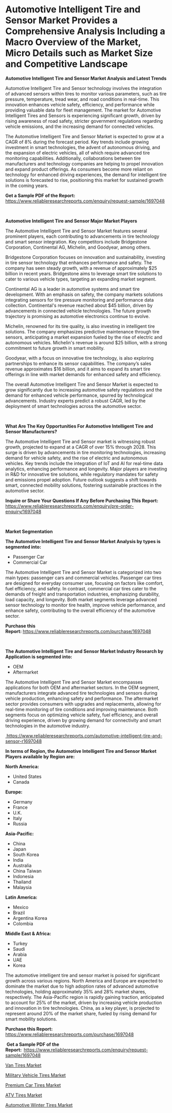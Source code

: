 <p><h1>Automotive Intelligent Tire and Sensor Market Provides a Comprehensive Analysis Including a Macro Overview of the Market, Micro Details such as Market Size and Competitive Landscape</h1></p><p><strong>Automotive Intelligent Tire and Sensor Market Analysis and Latest Trends</strong></p>
<p><p>Automotive Intelligent Tire and Sensor technology involves the integration of advanced sensors within tires to monitor various parameters, such as tire pressure, temperature, tread wear, and road conditions in real-time. This innovation enhances vehicle safety, efficiency, and performance while providing valuable data for fleet management. The market for Automotive Intelligent Tires and Sensors is experiencing significant growth, driven by rising awareness of road safety, stricter government regulations regarding vehicle emissions, and the increasing demand for connected vehicles.</p><p>The Automotive Intelligent Tire and Sensor Market is expected to grow at a CAGR of 8% during the forecast period. Key trends include growing investment in smart technologies, the advent of autonomous driving, and the expansion of electric vehicles, all of which require advanced tire monitoring capabilities. Additionally, collaborations between tire manufacturers and technology companies are helping to propel innovation and expand product offerings. As consumers become more reliant on technology for enhanced driving experiences, the demand for intelligent tire solutions is forecasted to rise, positioning this market for sustained growth in the coming years.</p></p>
<p><strong>Get a Sample PDF of the Report:&nbsp;</strong> <a href="https://www.reliableresearchreports.com/enquiry/request-sample/1697048?utm_campaign=8&utm_medium=2&utm_source=Github&utm_content=ia&utm_term=27032025&utm_id=automotive-intelligent-tire-and-sensor">https://www.reliableresearchreports.com/enquiry/request-sample/1697048</a></p>
<p>&nbsp;</p>
<p><strong>Automotive Intelligent Tire and Sensor Major Market Players</strong></p>
<p><p>The Automotive Intelligent Tire and Sensor Market features several prominent players, each contributing to advancements in tire technology and smart sensor integration. Key competitors include Bridgestone Corporation, Continental AG, Michelin, and Goodyear, among others.</p><p>Bridgestone Corporation focuses on innovation and sustainability, investing in tire sensor technology that enhances performance and safety. The company has seen steady growth, with a revenue of approximately $25 billion in recent years. Bridgestone aims to leverage smart tire solutions to cater to various vehicle types, targeting an expanding market segment.</p><p>Continental AG is a leader in automotive systems and smart tire development. With an emphasis on safety, the company markets solutions integrating sensors for tire pressure monitoring and performance data collection. Continental's revenue reached about $45 billion, driven by advancements in connected vehicle technologies. The future growth trajectory is promising as automotive electronics continue to evolve.</p><p>Michelin, renowned for its tire quality, is also investing in intelligent tire solutions. The company emphasizes predictive maintenance through tire sensors, anticipating a market expansion fueled by the rise of electric and autonomous vehicles. Michelin's revenue is around $25 billion, with a strong commitment to future growth in smart mobility.</p><p>Goodyear, with a focus on innovative tire technology, is also exploring partnerships to enhance its sensor capabilities. The company’s sales revenue approximates $16 billion, and it aims to expand its smart tire offerings in line with market demands for enhanced safety and efficiency.</p><p>The overall Automotive Intelligent Tire and Sensor Market is expected to grow significantly due to increasing automotive safety regulations and the demand for enhanced vehicle performance, spurred by technological advancements. Industry experts predict a robust CAGR, led by the deployment of smart technologies across the automotive sector.</p></p>
<p>&nbsp;</p>
<p><strong>What Are The Key Opportunities For Automotive Intelligent Tire and Sensor Manufacturers?</strong></p>
<p><p>The Automotive Intelligent Tire and Sensor market is witnessing robust growth, projected to expand at a CAGR of over 15% through 2028. This surge is driven by advancements in tire monitoring technologies, increasing demand for vehicle safety, and the rise of electric and autonomous vehicles. Key trends include the integration of IoT and AI for real-time data analytics, enhancing performance and longevity. Major players are investing in R&D for innovative tire solutions, while regulatory mandates for safety and emissions propel adoption. Future outlook suggests a shift towards smart, connected mobility solutions, fostering sustainable practices in the automotive sector.</p></p>
<p><strong>Inquire or Share Your Questions If Any Before Purchasing This Report:</strong> <a href="https://www.reliableresearchreports.com/enquiry/pre-order-enquiry/1697048?utm_campaign=8&utm_medium=2&utm_source=Github&utm_content=ia&utm_term=27032025&utm_id=automotive-intelligent-tire-and-sensor">https://www.reliableresearchreports.com/enquiry/pre-order-enquiry/1697048</a></p>
<p>&nbsp;</p>
<p><strong>Market Segmentation</strong></p>
<p><strong>The Automotive Intelligent Tire and Sensor Market Analysis by types is segmented into:</strong></p>
<p><ul><li>Passenger Car</li><li>Commercial Car</li></ul></p>
<p><p>The Automotive Intelligent Tire and Sensor Market is categorized into two main types: passenger cars and commercial vehicles. Passenger car tires are designed for everyday consumer use, focusing on factors like comfort, fuel efficiency, and safety. In contrast, commercial car tires cater to the demands of freight and transportation industries, emphasizing durability, load capacity, and longevity. Both market segments leverage advanced sensor technology to monitor tire health, improve vehicle performance, and enhance safety, contributing to the overall efficiency of the automotive sector.</p></p>
<p><strong>Purchase this Report:&nbsp;</strong><a href="https://www.reliableresearchreports.com/purchase/1697048?utm_campaign=8&utm_medium=2&utm_source=Github&utm_content=ia&utm_term=27032025&utm_id=automotive-intelligent-tire-and-sensor">https://www.reliableresearchreports.com/purchase/1697048</a></p>
<p>&nbsp;</p>
<p><strong>The Automotive Intelligent Tire and Sensor Market Industry Research by Application is segmented into:</strong></p>
<p><ul><li>OEM</li><li>Aftermarket</li></ul></p>
<p><p>The Automotive Intelligent Tire and Sensor Market encompasses applications for both OEM and aftermarket sectors. In the OEM segment, manufacturers integrate advanced tire technologies and sensors during vehicle production, enhancing safety and performance. The aftermarket sector provides consumers with upgrades and replacements, allowing for real-time monitoring of tire conditions and improving maintenance. Both segments focus on optimizing vehicle safety, fuel efficiency, and overall driving experience, driven by growing demand for connectivity and smart technologies in the automotive industry.</p></p>
<p><a href="https://www.reliableresearchreports.com/automotive-intelligent-tire-and-sensor-r1697048?utm_campaign=8&utm_medium=2&utm_source=Github&utm_content=ia&utm_term=27032025&utm_id=automotive-intelligent-tire-and-sensor">&nbsp;https://www.reliableresearchreports.com/automotive-intelligent-tire-and-sensor-r1697048</a></p>
<p><strong>In terms of Region, the Automotive Intelligent Tire and Sensor Market Players available by Region are:</strong></p>
<p>
    <p> <strong> North America: </strong>
        <ul>
            <li>United States</li>
            <li>Canada</li>
        </ul>
        </p> 
    <p> <strong> Europe: </strong>
        <ul>
            <li>Germany</li>
            <li>France</li>
            <li>U.K.</li>
            <li>Italy</li>
            <li>Russia</li>
        </ul>
        </p> 
    <p> <strong> Asia-Pacific: </strong>
        <ul>
            <li>China</li>
            <li>Japan</li>
            <li>South Korea</li>
            <li>India</li>
            <li>Australia</li>
            <li>China Taiwan</li>
            <li>Indonesia</li>
            <li>Thailand</li>
            <li>Malaysia</li>
        </ul>
        </p> 
    <p> <strong> Latin America: </strong>
        <ul>
            <li>Mexico</li>
            <li>Brazil</li>
            <li>Argentina Korea</li>
            <li>Colombia</li>
        </ul>
        </p> 
    <p> <strong> Middle East & Africa: </strong>
        <ul>
            <li>Turkey</li>
            <li>Saudi</li>
            <li>Arabia</li>
            <li>UAE</li>
            <li>Korea</li>
        </ul>
    </p>
    </p>
<p><p>The automotive intelligent tire and sensor market is poised for significant growth across various regions. North America and Europe are expected to dominate the market due to high adoption rates of advanced automotive technologies, holding approximately 35% and 28% market shares, respectively. The Asia-Pacific region is rapidly gaining traction, anticipated to account for 25% of the market, driven by increasing vehicle production and innovation in tire technologies. China, as a key player, is projected to represent around 20% of the market share, fueled by rising demand for smart mobility solutions.</p></p>
<p><strong>Purchase this Report: </strong><a href="https://www.reliableresearchreports.com/purchase/1697048?utm_campaign=8&utm_medium=2&utm_source=Github&utm_content=ia&utm_term=27032025&utm_id=automotive-intelligent-tire-and-sensor">https://www.reliableresearchreports.com/purchase/1697048</a></p>
<p>&nbsp;<strong>Get a Sample PDF of the Report:&nbsp;&nbsp;</strong><a href="https://www.reliableresearchreports.com/enquiry/request-sample/1697048?utm_campaign=8&utm_medium=2&utm_source=Github&utm_content=ia&utm_term=27032025&utm_id=automotive-intelligent-tire-and-sensor">https://www.reliableresearchreports.com/enquiry/request-sample/1697048</a></p>
<p><strong></strong></p>
<p><p><a href="https://github.com/gakpasulgun/Market-Research-Report-List-1/blob/main/van-tires-market.md?utm_campaign=8&utm_medium=2&utm_source=Github&utm_content=ia&utm_term=27032025&utm_id=automotive-intelligent-tire-and-sensor">Van Tires Market</a></p><p><a href="https://github.com/edriceakeime/Market-Research-Report-List-1/blob/main/military-vehicle-tires-market.md?utm_campaign=8&utm_medium=2&utm_source=Github&utm_content=ia&utm_term=27032025&utm_id=automotive-intelligent-tire-and-sensor">Military Vehicle Tires Market</a></p><p><a href="https://github.com/snelldimkeod/Market-Research-Report-List-1/blob/main/premium-car-tires-market.md?utm_campaign=8&utm_medium=2&utm_source=Github&utm_content=ia&utm_term=27032025&utm_id=automotive-intelligent-tire-and-sensor">Premium Car Tires Market</a></p><p><a href="https://github.com/shpirttangim48/Market-Research-Report-List-1/blob/main/atv-tires-market.md?utm_campaign=8&utm_medium=2&utm_source=Github&utm_content=ia&utm_term=27032025&utm_id=automotive-intelligent-tire-and-sensor">ATV Tires Market</a></p><p><a href="https://github.com/kitkaeberz5z/Market-Research-Report-List-1/blob/main/automotive-winter-tires-market.md?utm_campaign=8&utm_medium=2&utm_source=Github&utm_content=ia&utm_term=27032025&utm_id=automotive-intelligent-tire-and-sensor">Automotive Winter Tires Market</a></p></p>